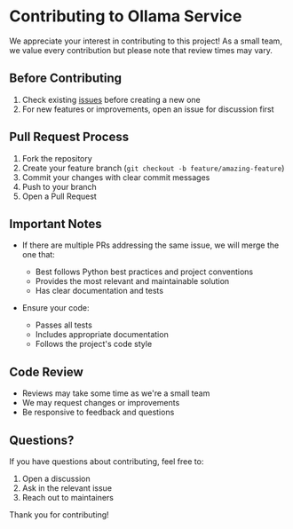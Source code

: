 # Contributing to Ollama Service

We appreciate your interest in contributing to this project! As a small team, we value every contribution but please note that review times may vary.

## Before Contributing

1. Check existing [issues](../../issues) before creating a new one
2. For new features or improvements, open an issue for discussion first

## Pull Request Process

1. Fork the repository
2. Create your feature branch (`git checkout -b feature/amazing-feature`)
3. Commit your changes with clear commit messages
4. Push to your branch
5. Open a Pull Request

## Important Notes

- If there are multiple PRs addressing the same issue, we will merge the one that:
  - Best follows Python best practices and project conventions
  - Provides the most relevant and maintainable solution
  - Has clear documentation and tests

- Ensure your code:
  - Passes all tests
  - Includes appropriate documentation
  - Follows the project's code style

## Code Review

- Reviews may take some time as we're a small team
- We may request changes or improvements
- Be responsive to feedback and questions

## Questions?

If you have questions about contributing, feel free to:
1. Open a discussion
2. Ask in the relevant issue
3. Reach out to maintainers

Thank you for contributing!